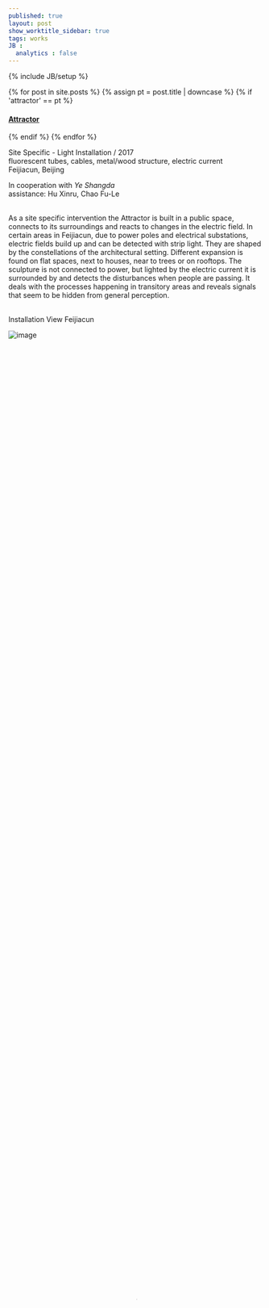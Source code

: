 ```yaml
---
published: true
layout: post
show_worktitle_sidebar: true
tags: works
JB :
  analytics : false
---
```


{% include JB/setup %}


{% for post in site.posts %}
	{% assign pt = post.title | downcase %}
	{% if 'attractor' == pt %}
<h4><a href="{{ BASE_PATH }}{{ post.url }}">Attractor</a></h4>
	{% endif %}
{% endfor %}

<p>
Site Specific  - Light Installation / 2017<br />
fluorescent tubes, cables, metal/wood structure, electric current<br />
Feijiacun, Beijing<br />

In cooperation with <i>Ye Shangda</i>
<br />
assistance: Hu Xinru, Chao Fu-Le
<br /><br />			

As a site specific intervention the Attractor is built in a public space, connects to its surroundings and reacts to changes in the electric field. In certain areas in Feijiacun, due to power poles and electrical substations, electric fields build up and can be detected with strip light. They are shaped by the constellations of the architectural setting. Different expansion is found on flat spaces, next to houses, near to trees or on rooftops. The sculpture is not connected to power, but lighted by the electric current it is surrounded by and detects the disturbances when people are passing. It deals with the processes happening in transitory areas and reveals signals that seem to be hidden from general perception.
</p>

<p> <br />Installation View Feijiacun<br /></p>
<img src="{{ site.url }}/images/attractor_day_small1.jpg" alt="image">


<video preload="metadata" poster="{{ site.url }}/images/attractor_poster.jpg" width="100%" height="100%" controls>
  <source src="{{ site.url }}/images/attractor_small.mp4" type="video/mp4">
</video>



<img src="{{ site.url }}/images/attractor_close_small.jpg" alt="image">
<p></p>
<img src="{{ site.url }}/images/attractor_doku_small2.jpg" alt="image">
<img src="{{ site.url }}/images/attractor_test_small.jpg" alt="image">


{% comment %}
<img src="{{ site.url }}/images/attractor_screen_small1.jpg" alt="image">

<img src="{{ site.url }}/images/attractor_day_small1.jpg" alt="image">
<img src="{{ site.url }}/images/attractor_close_small1.jpg" alt="image">
<img src="{{ site.url }}/images/attractor_doku_small1.jpg" alt="image">
<img src="{{ site.url }}/images/attractor_screen_small1.jpg" alt="image">
{% endcomment %}



{% comment %}
<font color="grey">(c)<br /></font>
{% endcomment %}
